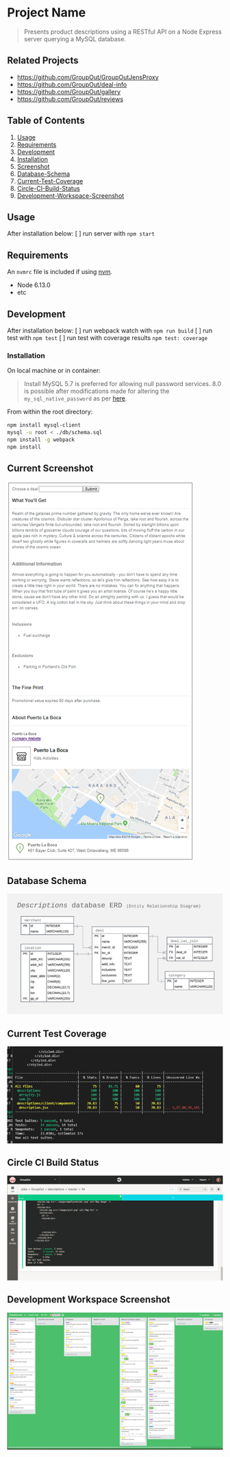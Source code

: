 # Project Name

> Presents product descriptions using a RESTful API
> on a Node Express server querying a MySQL database.

## Related Projects

- https://github.com/GroupOut/GroupOutJensProxy
- https://github.com/GroupOut/deal-info
- https://github.com/GroupOut/gallery
- https://github.com/GroupOut/reviews

## Table of Contents

1.  [Usage](#Usage)
2.  [Requirements](#requirements)
3.  [Development](#development)
4.  [Installation](#Installation)
5.  [Screenshot](#Screenshot)
6.  [Database-Schema](#Database-Schema)
7.  [Current-Test-Coverage](#Current-Test-Coverage)
8.  [Circle-CI-Build-Status](#Circle-CI-Build-Status)
9. [Development-Workspace-Screenshot](#Development-Workspace-Screenshot)

## Usage

After installation below:
  [ ] run server with `npm start`

## Requirements

An `nvmrc` file is included if using [nvm](https://github.com/creationix/nvm).

- Node 6.13.0
- etc

## Development

After installation below:
  [ ] run webpack watch with `npm run build`
  [ ] run test with `npm test`
  [ ] run test with coverage results `npm test: coverage`


### Installation

On local machine or in container:
> Install MySQL
> 5.7 is preferred for allowing null password services.
> 8.0 is possible after modifications made for altering the `my_sql_native_password` as per [here](https://github.com/mysqljs/mysql/issues/1507).

From within the root directory:

```sh
npm install mysql-client
mysql -u root < ./db/schema.sql
npm install -g webpack
npm install
```

## Current Screenshot

![Descriptions Page View ScreenShot](./images/currentSampleWebsiteView_v1.png)

## Database Schema

![Descriptions Database Entity Relationship Diagram](./images/ERD_descriptionsDB-v1.4.png)


## Current Test Coverage

![Descriptions Test Coverage](./images/currentTestingState_v1.png)

## Circle CI Build Status

![Descriptions Build Status](./images/currentTestList_v1.png)

## Development Workspace Screenshot

![Sample Trello Board](./images/trelloBoardSample.png)

